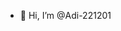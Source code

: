 - 👋 Hi, I’m @Adi-221201
<!---
- 👀 I’m interested in ...
- 🌱 I’m currently learning ... Machine Learning and Deep Learning
- 💞️ I’m looking to collaborate on ...
- 📫 How to reach me ...


Adi-221201/Adi-221201 is a ✨ special ✨ repository because its `README.md` (this file) appears on your GitHub profile.
You can click the Preview link to take a look at your changes.
--->
